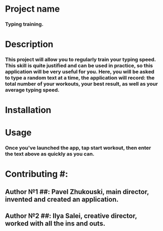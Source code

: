 # Project name
### Typing training.

# Description 
### This project will allow you to regularly train your typing speed. This skill is quite justified and can be used in practice, so this application will be very useful for you. Here, you will be asked to type a random text at a time, the application will record: the total number of your workouts, your best result, as well as your average typing speed.

# Installation
### 

# Usage
### Once you've launched the app, tap start workout, then enter the text above as quickly as you can.

# Contributing #:
## Author №1 ##: Pavel Zhukouski, main director, invented and created an application.
## Author №2 ##: Ilya Salei, creative director, worked with all the ins and outs.

